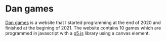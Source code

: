 # Dan games

[Dan games](https://zitnik.cz/dan/games/) is a website that I started programming at the end of 2020 and finished at the begining of 2021. The website contains 10 games which are programmed in javascript with a [p5.js](https://p5js.org/) library using a canvas element.
